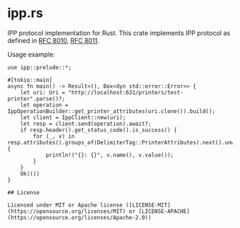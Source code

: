 # ipp.rs

IPP protocol implementation for Rust.
This crate implements IPP protocol as defined in [RFC 8010](https://tools.ietf.org/html/rfc8010), [RFC 8011](https://tools.ietf.org/html/rfc8011).

Usage example:

```rust,no_run
use ipp::prelude::*;

#[tokio::main]
async fn main() -> Result<(), Box<dyn std::error::Error>> {
    let uri: Uri = "http://localhost:631/printers/test-printer".parse()?;
    let operation = IppOperationBuilder::get_printer_attributes(uri.clone()).build();
    let client = IppClient::new(uri);
    let resp = client.send(operation).await?;
    if resp.header().get_status_code().is_success() {
        for (_, v) in resp.attributes().groups_of(DelimiterTag::PrinterAttributes).next().unwrap().attributes() {
            println!("{}: {}", v.name(), v.value());
        }
    }
    Ok(())
}

## License

Licensed under MIT or Apache license ([LICENSE-MIT](https://opensource.org/licenses/MIT) or [LICENSE-APACHE](https://opensource.org/licenses/Apache-2.0))
